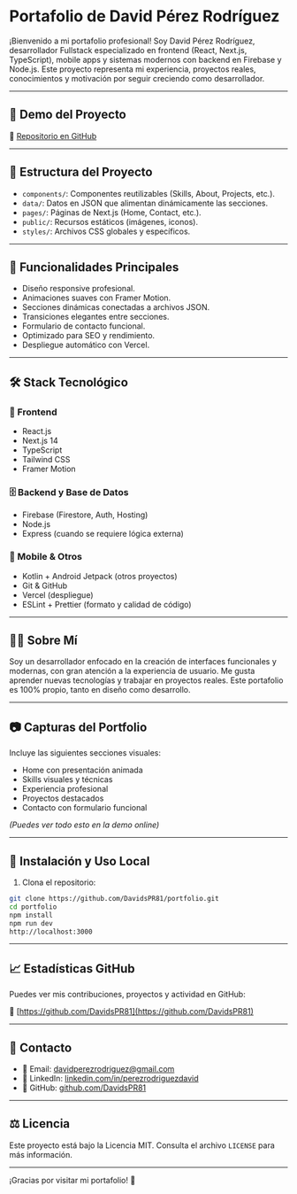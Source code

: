 # Portafolio de David Pérez Rodríguez

¡Bienvenido a mi portafolio profesional! Soy David Pérez Rodríguez, desarrollador Fullstack especializado en frontend (React, Next.js, TypeScript), mobile apps y sistemas modernos con backend en Firebase y Node.js. Este proyecto representa mi experiencia, proyectos reales, conocimientos y motivación por seguir creciendo como desarrollador.

---

## 🚀 Demo del Proyecto

🔗 [Repositorio en GitHub](https://github.com/DavidsPR81/portfolio)

---

## 📁 Estructura del Proyecto

- `components/`: Componentes reutilizables (Skills, About, Projects, etc.).  
- `data/`: Datos en JSON que alimentan dinámicamente las secciones.  
- `pages/`: Páginas de Next.js (Home, Contact, etc.).  
- `public/`: Recursos estáticos (imágenes, iconos).  
- `styles/`: Archivos CSS globales y específicos.

---

## 🎯 Funcionalidades Principales

- Diseño responsive profesional.  
- Animaciones suaves con Framer Motion.  
- Secciones dinámicas conectadas a archivos JSON.  
- Transiciones elegantes entre secciones.  
- Formulario de contacto funcional.  
- Optimizado para SEO y rendimiento.  
- Despliegue automático con Vercel.

---

## 🛠️ Stack Tecnológico

### 🧩 Frontend

- React.js  
- Next.js 14  
- TypeScript  
- Tailwind CSS  
- Framer Motion

### 🗄️ Backend y Base de Datos

- Firebase (Firestore, Auth, Hosting)  
- Node.js  
- Express (cuando se requiere lógica externa)

### 📱 Mobile & Otros

- Kotlin + Android Jetpack (otros proyectos)  
- Git & GitHub  
- Vercel (despliegue)  
- ESLint + Prettier (formato y calidad de código)

---

## 🧑‍💼 Sobre Mí

Soy un desarrollador enfocado en la creación de interfaces funcionales y modernas, con gran atención a la experiencia de usuario. Me gusta aprender nuevas tecnologías y trabajar en proyectos reales. Este portafolio es 100% propio, tanto en diseño como desarrollo.

---

## 📷 Capturas del Portfolio

Incluye las siguientes secciones visuales:

- Home con presentación animada  
- Skills visuales y técnicas  
- Experiencia profesional  
- Proyectos destacados  
- Contacto con formulario funcional

*(Puedes ver todo esto en la demo online)*

---

## 🧪 Instalación y Uso Local

1. Clona el repositorio:

```bash
git clone https://github.com/DavidsPR81/portfolio.git
cd portfolio
npm install
npm run dev
http://localhost:3000

```

---

## 📈 Estadísticas GitHub

Puedes ver mis contribuciones, proyectos y actividad en GitHub:  

🐙 [https://github.com/DavidsPR81](https://github.com/DavidsPR81)

---

## 🤝 Contacto

- 📧 Email: [davidperezrodriguez@gmail.com](mailto:davidperezrodriguez@gmail.com)  
- 💼 LinkedIn: [linkedin.com/in/perezrodriguezdavid](https://www.linkedin.com/in/perezrodriguezdavid/)  
- 🐙 GitHub: [github.com/DavidsPR81](https://github.com/DavidsPR81)

---

## ⚖️ Licencia

Este proyecto está bajo la Licencia MIT. Consulta el archivo `LICENSE` para más información.

---

¡Gracias por visitar mi portafolio! 🚀
